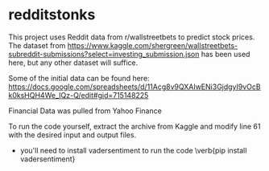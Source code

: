 # redditstonks

This project uses Reddit data from r/wallstreetbets to predict stock prices. The dataset from https://www.kaggle.com/shergreen/wallstreetbets-subreddit-submissions?select=investing_submission.json has been used here, but any other dataset will suffice.

Some of the initial data can be found here: https://docs.google.com/spreadsheets/d/11Acg8v9QXAIwENi3GjdgyI9vOcBk0ksHQH4We_IQz-Q/edit#gid=715148225

Financial Data was pulled from Yahoo Finance

To run the code yourself, extract the archive from Kaggle and modify line 61 with the desired input and output files. 
  - you'll need to install vadersentiment to run the code \verb{pip install vadersentiment}
